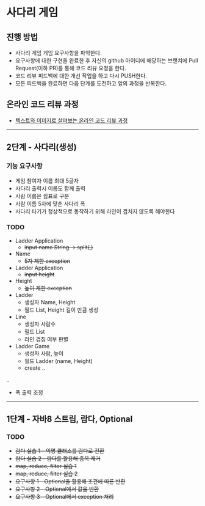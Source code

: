 # 사다리 게임
## 진행 방법
* 사다리 게임 게임 요구사항을 파악한다.
* 요구사항에 대한 구현을 완료한 후 자신의 github 아이디에 해당하는 브랜치에 Pull Request(이하 PR)를 통해 코드 리뷰 요청을 한다.
* 코드 리뷰 피드백에 대한 개선 작업을 하고 다시 PUSH한다.
* 모든 피드백을 완료하면 다음 단계를 도전하고 앞의 과정을 반복한다.

## 온라인 코드 리뷰 과정
* [텍스트와 이미지로 살펴보는 온라인 코드 리뷰 과정](https://github.com/nextstep-step/nextstep-docs/tree/master/codereview)

---
## 2단계 - 사다리(생성)
### 기능 요구사항 
- 게임 참여자 이름 최대 5글자 
- 사다리 출력시 이름도 함께 출력
- 사람 이름은 쉼표로 구분
- 사람 이름 5자에 맞춘 사다리 폭
- 사다리 타기가 정상적으로 동작하기 위해 라인이 겹치지 않도록 해야한다

### TODO
- Ladder Application
  - ~~input name String -> split(,)~~
- Name
  - ~~5자 제한 exception~~
- Ladder Application
    - ~~input height~~
- Height
  - ~~높이 제한 exception~~
- Ladder
  - 생성자 Name, Height
  - 필드 List<Line>, Height 길이 만큼 생성
- Line
  - 생성자 사람수 
  - 필드 List<Boolean>
  - 라인 겹침 여부 판별
- Ladder Game
  - 생성자 사람, 높이 
  - 필드 Ladder (name, Height)
  - create .. 
  
..
- 폭 출력 조정

---
## 1단계 - 자바8 스트림, 람다, Optional
### TODO
- ~~람다 실습 1 - 익명 클래스를 람다로 전환~~
- ~~람다 실습 2 - 람다를 활용해 중복 제거~~
- ~~map, reduce, filter 실습 1~~
- ~~map, reduce, filter 실습 2~~
- ~~요구사항 1 - Optional을 활용해 조건에 따른 반환~~
- ~~요구사항 2 - Optional에서 값을 반환~~
- ~~요구사항 3 - Optional에서 exception 처리~~